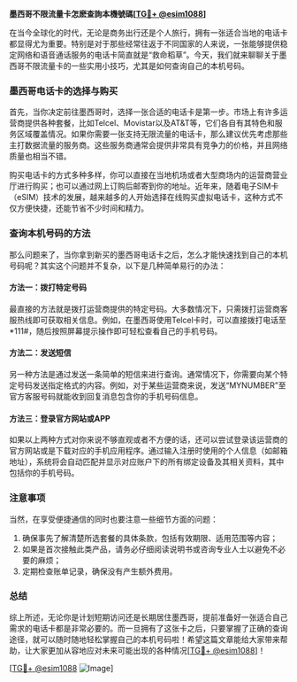 **墨西哥不限流量卡怎麽查詢本機號碼[[TG💪+ @esim1088](https://t.me/s/esim1088)]**

在当今全球化的时代，无论是商务出行还是个人旅行，拥有一张适合当地的电话卡都显得尤为重要。特别是对于那些经常往返于不同国家的人来说，一张能够提供稳定网络和语音通话服务的电话卡简直就是“救命稻草”。今天，我们就来聊聊关于墨西哥不限流量卡的一些实用小技巧，尤其是如何查询自己的本机号码。

### 墨西哥电话卡的选择与购买

首先，当你决定前往墨西哥时，选择一张合适的电话卡是第一步。市场上有许多运营商提供各种套餐，比如Telcel、Movistar以及AT&T等，它们各自有其特色和服务区域覆盖情况。如果你需要一张支持无限流量的电话卡，那么建议优先考虑那些主打数据流量的服务商。这些服务商通常会提供非常具有竞争力的价格，并且网络质量也相当不错。

购买电话卡的方式多种多样，你可以直接在当地机场或者大型商场内的运营商营业厅进行购买；也可以通过网上订购后邮寄到你的地址。近年来，随着电子SIM卡（eSIM）技术的发展，越来越多的人开始选择在线购买虚拟电话卡，这种方式不仅方便快捷，还能节省不少时间和精力。

### 查询本机号码的方法

那么问题来了，当你拿到新买的墨西哥电话卡之后，怎么才能快速找到自己的本机号码呢？其实这个问题并不复杂，以下是几种简单易行的办法：

#### 方法一：拨打特定号码
最直接的方法就是拨打运营商提供的特定号码。大多数情况下，只需拨打运营商客服热线即可获取相关信息。例如，在墨西哥使用Telcel卡时，可以直接拨打电话至*111#，随后按照屏幕提示操作即可轻松查看自己的手机号码。

#### 方法二：发送短信
另一种方法是通过发送一条简单的短信来进行查询。通常情况下，你需要向某个特定号码发送指定格式的内容。例如，对于某些运营商来说，发送“MYNUMBER”至官方客服号码就能收到回复消息包含你的手机号码信息。

#### 方法三：登录官方网站或APP
如果以上两种方式对你来说不够直观或者不方便的话，还可以尝试登录该运营商的官方网站或是下载对应的手机应用程序。通过输入注册时使用的个人信息（如邮箱地址），系统将会自动匹配并显示对应账户下的所有绑定设备及其相关资料，其中包括你的手机号码。

### 注意事项

当然，在享受便捷通信的同时也要注意一些细节方面的问题：
1. 确保事先了解清楚所选套餐的具体条款，包括有效期限、适用范围等内容；
2. 如果是首次接触此类产品，请务必仔细阅读说明书或咨询专业人士以避免不必要的麻烦；
3. 定期检查账单记录，确保没有产生额外费用。

### 总结

综上所述，无论你是计划短期访问还是长期居住墨西哥，提前准备好一张适合自己需求的电话卡都是非常必要的。而一旦拥有了这张卡之后，只要掌握了正确的查询途径，就可以随时随地轻松掌握自己的本机号码啦！希望这篇文章能给大家带来帮助，让大家更加从容地应对未来可能出现的各种情况[[TG💪+ @esim1088](https://t.me/s/esim1088)]！

[[TG💪+ @esim1088](https://t.me/s/esim1088) ![Image](https://i.postimg.cc/4NQfJmqS/Snipaste-2025-05-13-00-14-12.png)]